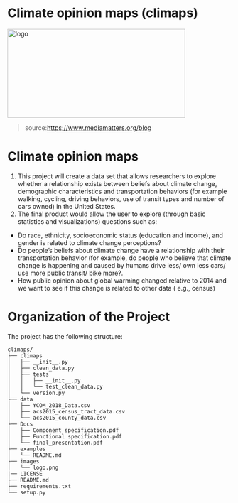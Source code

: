 # Climate opinion maps (climaps)

<img src="https://github.com/HamidPahlavan/project/blob/master/images/logo.png" alt="logo" width="400" height="200" />

>source:https://www.mediamatters.org/blog


Climate opinion maps
===================
1. This project will create a data set that allows researchers to explore whether a relationship exists between beliefs about climate change, demographic characteristics and transportation behaviors (for example walking, cycling, driving behaviors, use of transit types and number of cars owned) in the United States.
2. The final product would allow the user to explore (through basic statistics and visualizations) questions such as:
- Do race, ethnicity, socioeconomic status (education and income), and gender is related to climate change perceptions?
- Do people’s beliefs about climate change have a relationship with their transportation behavior (for example, do people who believe that climate change is happening and caused by humans drive less/ own less cars/ use more public transit/ bike more?.
- How public opinion about global warming changed relative to 2014 and we want to see if this change is related to other data ( e.g., census)


Organization of the Project
===========================
The project has the following structure:
```
climaps/
├── climaps
│   ├── __init__.py
│   ├── clean_data.py
│   ├── tests
│   │   ├── __init__.py
│   │   └── test_clean_data.py
│   └── version.py
├── data
│   ├── YCOM_2018_Data.csv
│   ├── acs2015_census_tract_data.csv
│   └── acs2015_county_data.csv
├── Docs
│   ├── Component specification.pdf
│   ├── Functional specification.pdf
│   └── final_presentation.pdf
├── examples
│   └── README.md
├── images
│   └── logo.png
|── LICENSE
├── README.md
├── requirements.txt
└── setup.py

```
